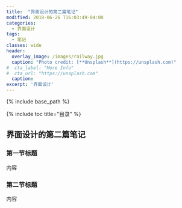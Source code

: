 ```yaml
---
title:  "界面设计的第二篇笔记"
modified: 2018-06-26 T16:03:49-04:00
categories: 
  - 界面设计
tags:
  - 笔记
classes: wide
header:
  overlay_image: /images/railway.jpg 
  caption: "Photo credit: [**Unsplash**](https://unsplash.com)"
#  cta_label: "More Info" 
#  cta_url: "https://unsplash.com"
  caption:
excerpt: '界面设计'
---
```


{% include base_path %}

{% include toc title="目录" %}

 
## 界面设计的第二篇笔记

### 第一节标题

内容

 
### 第二节标题

内容